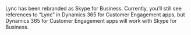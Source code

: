 Lync has been rebranded as Skype for Business. Currently, you’ll still see references to “Lync” in Dynamics 365 for Customer Engagement apps, but Dynamics 365 for Customer Engagement apps will work with Skype for Business.